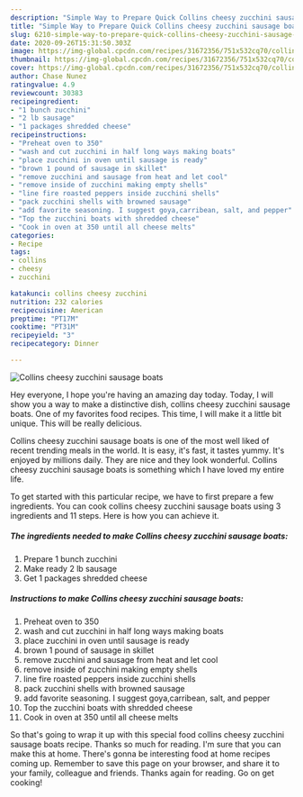 ```yaml
---
description: "Simple Way to Prepare Quick Collins cheesy zucchini sausage boats"
title: "Simple Way to Prepare Quick Collins cheesy zucchini sausage boats"
slug: 6210-simple-way-to-prepare-quick-collins-cheesy-zucchini-sausage-boats
date: 2020-09-26T15:31:50.303Z
image: https://img-global.cpcdn.com/recipes/31672356/751x532cq70/collins-cheesy-zucchini-sausage-boats-recipe-main-photo.jpg
thumbnail: https://img-global.cpcdn.com/recipes/31672356/751x532cq70/collins-cheesy-zucchini-sausage-boats-recipe-main-photo.jpg
cover: https://img-global.cpcdn.com/recipes/31672356/751x532cq70/collins-cheesy-zucchini-sausage-boats-recipe-main-photo.jpg
author: Chase Nunez
ratingvalue: 4.9
reviewcount: 30383
recipeingredient:
- "1 bunch zucchini"
- "2 lb sausage"
- "1 packages shredded cheese"
recipeinstructions:
- "Preheat oven to 350"
- "wash and cut zucchini in half long ways making boats"
- "place zucchini in oven until sausage is ready"
- "brown 1 pound of sausage in skillet"
- "remove zucchini and sausage from heat and let cool"
- "remove inside of zucchini making empty shells"
- "line fire roasted peppers inside zucchini shells"
- "pack zucchini shells with browned sausage"
- "add favorite seasoning. I suggest goya,carribean, salt, and pepper"
- "Top the zucchini boats with shredded cheese"
- "Cook in oven at 350 until all cheese melts"
categories:
- Recipe
tags:
- collins
- cheesy
- zucchini

katakunci: collins cheesy zucchini 
nutrition: 232 calories
recipecuisine: American
preptime: "PT17M"
cooktime: "PT31M"
recipeyield: "3"
recipecategory: Dinner

---
```



![Collins cheesy zucchini sausage boats](https://img-global.cpcdn.com/recipes/31672356/751x532cq70/collins-cheesy-zucchini-sausage-boats-recipe-main-photo.jpg)

Hey everyone, I hope you're having an amazing day today. Today, I will show you a way to make a distinctive dish, collins cheesy zucchini sausage boats. One of my favorites food recipes. This time, I will make it a little bit unique. This will be really delicious.



Collins cheesy zucchini sausage boats is one of the most well liked of recent trending meals in the world. It is easy, it's fast, it tastes yummy. It's enjoyed by millions daily. They are nice and they look wonderful. Collins cheesy zucchini sausage boats is something which I have loved my entire life.


To get started with this particular recipe, we have to first prepare a few ingredients. You can cook collins cheesy zucchini sausage boats using 3 ingredients and 11 steps. Here is how you can achieve it.

<!--inarticleads1-->

##### The ingredients needed to make Collins cheesy zucchini sausage boats:

1. Prepare 1 bunch zucchini
1. Make ready 2 lb sausage
1. Get 1 packages shredded cheese




<!--inarticleads2-->

##### Instructions to make Collins cheesy zucchini sausage boats:

1. Preheat oven to 350
1. wash and cut zucchini in half long ways making boats
1. place zucchini in oven until sausage is ready
1. brown 1 pound of sausage in skillet
1. remove zucchini and sausage from heat and let cool
1. remove inside of zucchini making empty shells
1. line fire roasted peppers inside zucchini shells
1. pack zucchini shells with browned sausage
1. add favorite seasoning. I suggest goya,carribean, salt, and pepper
1. Top the zucchini boats with shredded cheese
1. Cook in oven at 350 until all cheese melts




So that's going to wrap it up with this special food collins cheesy zucchini sausage boats recipe. Thanks so much for reading. I'm sure that you can make this at home. There's gonna be interesting food at home recipes coming up. Remember to save this page on your browser, and share it to your family, colleague and friends. Thanks again for reading. Go on get cooking!
